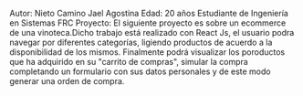 Autor: Nieto Camino Jael Agostina 
Edad: 20 años Estudiante de Ingeniería en Sistemas FRC
Proyecto: El siguiente proyecto es sobre un ecommerce de una vinoteca.Dicho trabajo está realizado con React Js, el usuario podra navegar por diferentes categorías, ligiendo productos de acuerdo a la disponibilidad de los mismos. Finalmente podrá visualizar los poroductos que ha adquirido en su "carrito de compras", simular la compra completando un formulario con sus datos personales y de este modo generar una orden de compra.
